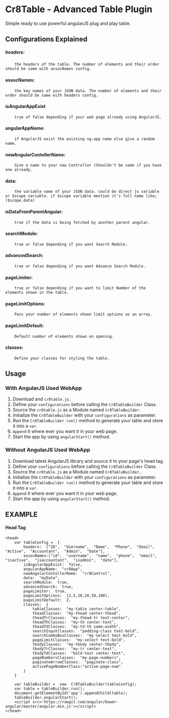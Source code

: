 
# Cr8Table - Advanced Table Plugin
Simple ready to use powerful angularJS plug and play table.

## Configurations Explained
##### headers:
		the headers of the table. The number of elements and their order should be same with assocNames config.
#### assocNames:
		the key names of your JSON data. The number of elements and their order should be same with headers config.
#### isAngularAppExist
		true of false depending if your web page already using AngularJS.
#### angularAppName:
		if AngularJS exist the existing ng-app name else give a random name.
#### newAngularContollerName:
		Give a name to your new Controller (Shouldn't be same if you have one already.
#### data:
		the variable name of your JSON data. could be direct js variable or $scope variable. if $scope variable mention it's full name like; ($scope.data)
#### isDataFromParentAngular:
		true if the data is being fetched by another parent angular.
#### searchModule:
		true or false depending if you want Search Module.
#### advancedSearch:
		true or false depending if you want Advance Search Module.
#### pageLimiter:
		true or false depending if you want to limit Number of the elements shown in the table.
#### pageLimitOptions:
		Pass your number of elements shown limit options as an array. 
#### pageLimitDefault:
		Default number of elements shown on opening.
#### classes:
		Define your classes for styling the table.

## Usage
### With AngularJS Used WebApp

 1. Download and `cr8table.js`.
 2. Define your `configurations` before calling the `Cr8TableBuilder` Class.
 3. Source the `cr8table.js` as a Module named `Cr8TableBuilder`.
 4. Initialize the `Cr8TableBuilder` with your `configurations` as parameter.
 5. Run the `Cr8TableBuilder run()` method to generate your table and store it into a `var`.
 6. `Append` it where ever you want it in your web page.
 7. Start the app by using `angularStart()` method.

### Without AngularJS Used WebApp

 1. Download latest AngularJS library and source it to your page's head tag.
 2. Define your `configurations` before calling the `Cr8TableBuilder` Class.
 3. Source the `cr8table.js` as a Module named `Cr8TableBuilder`..
 4. Initialize the `Cr8TableBuilder` with your `configurations` as parameter.
 5. Run the `Cr8TableBuilder run()` method to generate your table and store it into a `var`.
 6. `Append` it where ever you want it in your web page.
 7. Start the app by using `angularStart()` method.

 ## EXAMPLE
#### Head Tag

    <head>
    	var tableConfig =  {
		    headers:  ["ID",  "Username",  "Name",  "Phone",  "Email",  "Active",  "Accountant",  "Admin",  "Date"],
		    assocNames:["id",  "username",  "name",  "phone",  "email",  "isactive",  "isaccountant",  "isadmin",  "date"],
		    isAngularAppExist:  false,
		    angularAppName:  "cr8App",
		    newAngularContollerName:  "cr8Control",
		    data:  "myData",
		    searchModule:  true,
		    advancedSearch:  true,
		    pageLimiter:  true,
		    pageLimitOptions:  [2,5,10,20,50,100],
		    pageLimitDefault:  2,
		    classes:  {
			    tableClasses:  "my-table center-table",
			    theadClasses:  "my-thead center-thead",
			    theadTrClasses:  "my-thead-tr text-center",
			    theadThClasses:  "my-th center-text",
			    theadTdClasses:  "my-td-th same-width",
			    searchInputClasses:  "padding-class text-bold",
			    searchComboBoxClasses:  "my-select text-bold",
			    pageLimitClasses:  "my-select text-bold",
			    tbodyClasses:  "my-tbody center-tbody",
			    tbodyTrClasses:  "my-tr center-text",
			    tbodyTdClasses:  "bold-text center-text",
			    pageNumbersClasses:  "my-page-numbers",
			    paginateArrowClasses:  "paginate-class",
			    activePageNumberClass:"active-page-num"
		    }
	    }
	    
	    var tableBuilder =  new  Cr8TableBuilder(tableConfig);
	    var table = tableBuilder.run();
	    document.getElementById('app').appendChild(table);
	    tableBuilder.angularStart();
	    <script src='https://rawgit.com/angular/bower-angular/master/angular.min.js'></script>
    </head>
